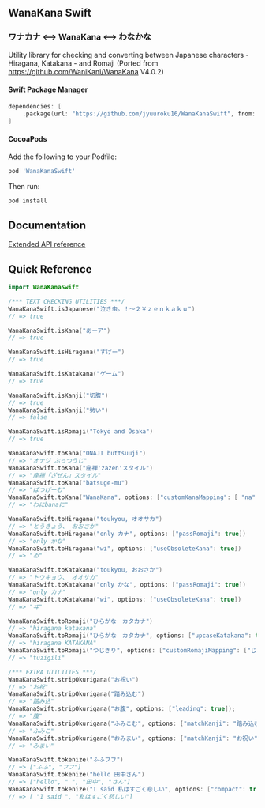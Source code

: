 ## WanaKana Swift

### ワナカナ <--> WanaKana <--> わなかな

Utility library for checking and converting between Japanese characters - Hiragana, Katakana - and Romaji (Ported from https://github.com/WaniKani/WanaKana V4.0.2)

#### Swift Package Manager

```swift
dependencies: [
    .package(url: "https://github.com/jyuuroku16/WanaKanaSwift", from: "1.0.0")
]
```

#### CocoaPods

Add the following to your Podfile:

```ruby
pod 'WanaKanaSwift'
```

Then run:

```bash
pod install
```

## Documentation

[Extended API reference](http://www.WanaKana.com/docs/global.html)

## Quick Reference

```Swift
import WanaKanaSwift

/*** TEXT CHECKING UTILITIES ***/
WanaKanaSwift.isJapanese("泣き虫。！〜２￥ｚｅｎｋａｋｕ")
// => true

WanaKanaSwift.isKana("あーア")
// => true

WanaKanaSwift.isHiragana("すげー")
// => true

WanaKanaSwift.isKatakana("ゲーム")
// => true

WanaKanaSwift.isKanji("切腹")
// => true
WanaKanaSwift.isKanji("勢い")
// => false

WanaKanaSwift.isRomaji("Tōkyō and Ōsaka")
// => true

WanaKanaSwift.toKana("ONAJI buttsuuji")
// => "オナジ ぶっつうじ"
WanaKanaSwift.toKana("座禅'zazen'スタイル")
// => "座禅「ざぜん」スタイル"
WanaKanaSwift.toKana("batsuge-mu")
// => "ばつげーむ"
WanaKanaSwift.toKana("WanaKana", options: ["customKanaMapping": [ "na": "に", "ka": "bana" ]]);
// => "わにbanaに"

WanaKanaSwift.toHiragana("toukyou, オオサカ")
// => "とうきょう、 おおさか"
WanaKanaSwift.toHiragana("only カナ", options: ["passRomaji": true])
// => "only かな"
WanaKanaSwift.toHiragana("wi", options: ["useObsoleteKana": true])
// => "ゐ"

WanaKanaSwift.toKatakana("toukyou, おおさか")
// => "トウキョウ、 オオサカ"
WanaKanaSwift.toKatakana("only かな", options: ["passRomaji": true])
// => "only カナ"
WanaKanaSwift.toKatakana("wi", options: ["useObsoleteKana": true])
// => "ヰ"

WanaKanaSwift.toRomaji("ひらがな　カタカナ")
// => "hiragana katakana"
WanaKanaSwift.toRomaji("ひらがな　カタカナ", options: ["upcaseKatakana": true])
// => "hiragana KATAKANA"
WanaKanaSwift.toRomaji("つじぎり", options: ["customRomajiMapping": ["じ": "zi", "つ": "tu", "り": "li" ]]);
// => "tuzigili"

/*** EXTRA UTILITIES ***/
WanaKanaSwift.stripOkurigana("お祝い")
// => "お祝"
WanaKanaSwift.stripOkurigana("踏み込む")
// => "踏み込"
WanaKanaSwift.stripOkurigana("お腹", options: ["leading": true]);
// => "腹"
WanaKanaSwift.stripOkurigana("ふみこむ", options: ["matchKanji": "踏み込む"]);
// => "ふみこ"
WanaKanaSwift.stripOkurigana("おみまい", options: ["matchKanji": "お祝い", "leading": true ]);
// => "みまい"

WanaKanaSwift.tokenize("ふふフフ")
// => ["ふふ", "フフ"]
WanaKanaSwift.tokenize("hello 田中さん")
// => ["hello", " ", "田中", "さん"]
WanaKanaSwift.tokenize("I said 私はすごく悲しい", options: ["compact": true])
// => [ "I said ", "私はすごく悲しい"]
```
